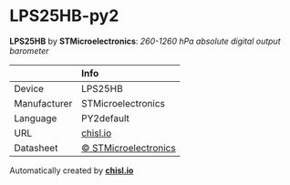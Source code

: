 # LPS25HB-py2

**LPS25HB** by **STMicroelectronics**: *260-1260 hPa absolute digital output barometer*

|              | Info                         |
|:-------------|:-----------------------------|
| Device       | LPS25HB                        |
| Manufacturer | STMicroelectronics |
| Language     | PY2default |
| URL          | [chisl.io](https://chisl.io/v/LPS25HB?t=py2&r=default) |
| Datasheet    | [&copy; STMicroelectronics](http://www.st.com/resource/en/datasheet/lps25hb.pdf) |

Automatically created by **[chisl.io](https://chisl.io)**
